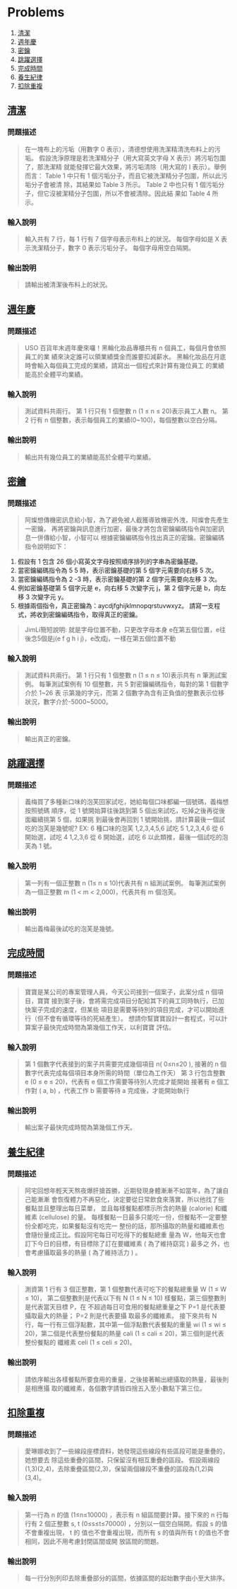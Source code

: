 # Problems

1. [清潔](#清潔)
2. [週年慶](#週年慶)
3. [密鑰](#密鑰)
4. [跳躍選擇](#跳躍選擇)
5. [完成時間](#完成時間)
6. [養生紀律](#養生紀律)
7. [扣除重複](#扣除重複)

## [清潔](.)

### 問題描述

>在一塊布上的污垢（用數字 0 表示），清德想使用洗潔精清洗布料上的污垢。
假設洗淨原理是若洗潔精分子（用大寫英文字母 X 表示）將污垢包圍了，那洗潔精
就能發揮它最大效果，將污垢清除（用大寫的 I 表示）。舉例而言：
>Table 1 中只有 1 個污垢分子，而且它被洗潔精分子包圍，所以此污垢分子會被清
除，其結果如 Table 3 所示。
>Table 2 中也只有 1 個污垢分子，但它沒被潔精分子包圍，所以不會被清除。因此結
果如 Table 4 所示。

### 輸入說明

>輸入共有 7 行，每 1 行有 7 個字母表示布料上的狀況。
每個字母如是 X 表示洗潔精分子，數字 0 表示污垢分子。
每個字母用空白隔開。


### 輸出說明

>請輸出被清潔後布料上的狀況。

## [週年慶](./exercise_2_1214/src/Main.java)

### 問題描述

>USO 百貨年末週年慶來囉！黑輪化妝品專櫃共有 n 個員工，每個月會依照員工的業
績來決定誰可以領業績獎金而誰要扣減薪水。
黑輪化妝品在月底時會輸入每個員工完成的業績，請寫出一個程式來計算有幾位員工
的業績能高於全體平均業績。


### 輸入說明

>測試資料共兩行。
第 1 行只有 1 個整數 n (1 ≤ n ≤ 20)表示員工人數 n。
第 2 行有 n 個整數，表示每個員工的業績(0~100)，每個整數以空白分隔。

### 輸出說明

>輸出共有幾位員工的業績能高於全體平均業績。

## [密鑰](./exercise_3_1214/src/Main.java)

### 問題描述

>阿燦想傳機密訊息給小智，為了避免被人截獲導致機密外洩，阿燦會先產生一密鑰，
再將密鑰與訊息進行加密，最後才將包含密鑰編碼指令與加密訊息一併傳給小智，小智可以
根據密鑰編碼指令找出真正的密鑰。密鑰編碼指令說明如下：

1. 假設有 1 包含 26 個小寫英文字母按照順序排列的字串為密鑰基礎。
2. 當密鑰編碼指令為 5 5 時，表示密鑰基礎的第 5 個字元需要向右移 5 次。
3. 當密鑰編碼指令為 2 -3 時，表示密鑰基礎的第 2 個字元需要向左移 3 次。
4. 例如密鑰基礎第 5 個字元是 e，向右移 5 次變字元 j，第 2 個字元是 b，向左移 3
次變字元 y。
5. 根據兩個指令，真正密鑰為：aycdjfghijklmnopqrstuvwxyz。
請寫一支程式，將收到密鑰編碼指令，取得真正的密鑰。

>JimLi簡短說明: 就是字母位置不動，只更改字母本身
>e在第五個位置，e往後念5個是j(e f g h i j)，e改成j，一樣在第五個位置不動

### 輸入說明

>測試資料共兩行。
第 1 行只有 1 個整數 n (1 ≤ n ≤ 10)表示共有 n 筆測試案例。
每筆測試案例有 10 個整數，共 5 對密鑰編碼指令，每對的第 1 個數字介於 1\~26 表
示第幾的字元，而第 2 個數字為含有正負值的整數表示位移狀況，數字介於-5000\~5000。

### 輸出說明

>輸出真正的密鑰。

## [跳躍選擇](.)

### 問題描述

>義梅買了多種新口味的泡芙回家試吃，她給每個口味都編一個號碼，義梅想按照號碼
順序，從 1 號開始算往後跳到第 5 個出來試吃，吃掉之後再從後面繼續挑第 5 個，如果挑
到最後會再回到 1 號開始挑，請計算最後一個試吃的泡芙是幾號呢?
>EX: 6 種口味的泡芙
1,2,3,4,5,6 試吃 5
1,2,3,4,6 從 6 開始選，試吃 4
1,2,3,6 從 6 開始選，試吃 6
以此類推，最後一個試吃的泡芙為 1 號。


### 輸入說明

>第一列有一個正整數 n (1≤ n ≤ 10)代表共有 n 組測試案例。
每筆測試案例為一個正整數 m (1 < m < 2,000)，代表共有 m 個泡芙。


### 輸出說明

>輸出義梅最後試吃的泡芙是幾號。

## [完成時間](.)

### 問題描述

>寶寶是某公司的專案管理人員，今天公司接到一個案子，此案分成 n 個項目，寶寶
接到案子後，會將需完成項目分配給其下的員工同時執行，已加快案子完成的速度，但某些
項目是需要等待別的項目完成，才可以開始進行（但不會有循環等待的死結產生）。
想請你幫寶寶設計一套程式，可以計算案子最快完成時間為第幾個工作天，以利寶寶
評估。


### 輸入說明

>第 1 個數字代表接到的案子共需要完成幾個項目 n( 0≤n≤20 ),
接著的 n 個數字代表完成每個項目本身所需的時間（單位為工作天）
第 3 行包含整數 e (0 ≤ e ≤ 20)，代表有 e 個工作需要等待別人完成才能開始
接著有 e 個工作對 ( a, b) ，代表工作 b 需要等待 a 完成後，才能開始執行



### 輸出說明

>輸出案子最快完成時間為第幾個工作天。

## [養生紀律](.)

### 問題描述

>阿宅回想年輕天天熬夜爆肝搶首勝，近期發現身體漸漸不如當年，為了讓自己能漸漸
會恢復體力不再惡化，決定要從日常飲食來落實，所以他找了些餐點並且整理出每日菜單，
並且每樣餐點都標示所含的熱量 (calorie) 和纖維素 (cellulose) 的量。
每樣餐點一日最多只能吃一份，但餐點不一定要整份全都吃完，如果餐點沒有吃完一
整份的話，那所攝取的熱量和纖維素也會隨份量成正比。假設阿宅每日可吃得下的餐點總重
量為 W，他每天也會訂下今日的目標，有目標除了訂在要纖維素 ( 為了維持窈窕 ) 最多之
外，也會考慮攝取最多的熱量 ( 為了維持活力 ) 。


### 輸入說明

>測資第 1 行有 3 個正整數，第 1 個整數代表可吃下的餐點總重量 W (1 ≤ W ≤ 10)，
第二個整數則是代表以下有 N (1 ≤ N ≤ 10) 樣餐點，第三個整數則是代表當天目標 P，在
不超過每日可食用的餐點總重量之下 P=1 是代表要攝取最大的熱量； P=2 則是代表要攝
取最多的纖維素。
接下來共有 N 行，每一行有三個浮點數，其中第一個浮點數代表餐點的重量 wi (1
≤ wi ≤ 20)，第二個是代表整份餐點的熱量 cali (1 ≤ cali ≤ 20)，第三個則是代表整份餐點的
纖維素 celi (1 ≤ celi ≤ 20)。



### 輸出說明

>請依序輸出各樣餐點所要食用的重量，之後接著輸出總攝取的熱量，最後則是相應攝
取的纖維素，各個數字請皆四捨五入至小數點下第三位。

## [扣除重複](.)

### 問題描述

>愛琳娜收到了一些線段座標資料，她發現這些線段有些區段可能是重疊的，她想要去
除這些重疊的區間，只保留沒有相互重疊的區段。
假設兩線段(1,3)(2,4)，去除重疊區間(2,3)，保留兩個線段不重疊的區段為(1,2)與
(3,4)。



### 輸入說明

>第一行為 n 的值 (1≤n≤10000) ，表示有 n 組區間要計算。接下來的 n 行每行有
2 個正整數 s, t (0≤s≤t≤70000) ，分別以一個空白隔開。假設 s 的值不會重複出現， t 的
值也不會重複出現，而所有 s 的值與所有 t 的值也不會相同，因此不用考慮封閉區間或開
放區間的問題。



### 輸出說明

>每一行分別列印去除重疊部分的區間，依據區間的起始數字由小至大排序。
